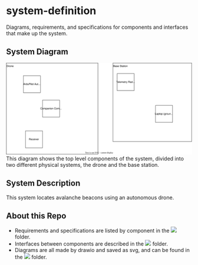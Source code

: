 # system-definition
Diagrams, requirements, and specifications for components and interfaces that make up the system.

## System Diagram
![](./diagrams/system-diagram.drawio.svg)
This diagram shows the top level components of the system, divided into two different physical systems, the drone 
and the base station.

## System Description 
This system locates avalanche beacons using an autonomous drone. 

## About this Repo
* Requirements and specifications are listed by component in the ![](components) folder.
* Interfaces between components are described in the ![](interfaces) folder.
* Diagrams are all made by drawio and saved as svg, and can be found in the ![](diagrams) folder.
